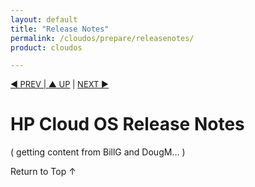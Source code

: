```yaml
---
layout: default
title: "Release Notes"
permalink: /cloudos/prepare/releasenotes/
product: cloudos

---
```


<a name="_top"> </a>

<script>

function PageRefresh {
onLoad="window.refresh"
}

PageRefresh();

</script>


<p style="font-size: small;"> <a href="/cloudos/prepare/">&#9664; PREV | <a href="/cloudos/prepare/">&#9650; UP</a> | <a href="/cloudos/prepare/supportmatrix/">NEXT &#9654;</a> </p>



# HP Cloud OS Release Notes

( getting content from BillG and DougM... )
 
<a href="#_top" style="padding:14px 0px 14px 0px; text-decoration: none;"> Return to Top &#8593; </a>


